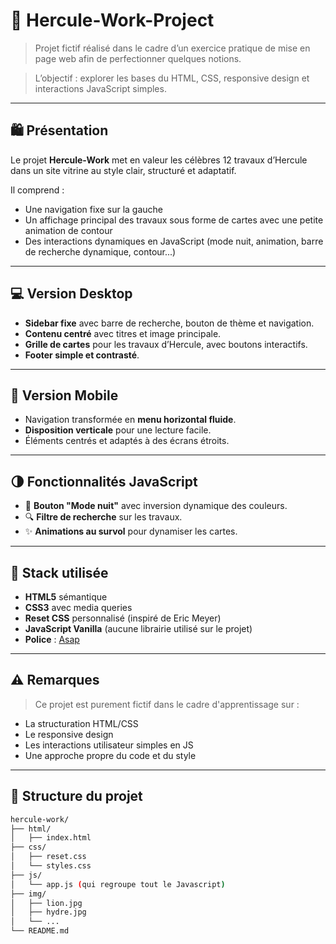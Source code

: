 # 🧱 Hercule-Work-Project

> Projet fictif réalisé dans le cadre d’un exercice pratique de mise en page web afin de perfectionner quelques notions.

> L’objectif : explorer les bases du HTML, CSS, responsive design et interactions JavaScript simples.

---

## 🛍️ Présentation

Le projet **Hercule-Work** met en valeur les célèbres 12 travaux d’Hercule dans un site vitrine au style clair, structuré et adaptatif.

Il comprend :

- Une navigation fixe sur la gauche
- Un affichage principal des travaux sous forme de cartes avec une petite animation de contour
- Des interactions dynamiques en JavaScript (mode nuit, animation, barre de recherche dynamique, contour...)

---

## 💻 Version Desktop

- **Sidebar fixe** avec barre de recherche, bouton de thème et navigation.
- **Contenu centré** avec titres et image principale.
- **Grille de cartes** pour les travaux d’Hercule, avec boutons interactifs.
- **Footer simple et contrasté**.

---

## 📱 Version Mobile

- Navigation transformée en **menu horizontal fluide**.
- **Disposition verticale** pour une lecture facile.
- Éléments centrés et adaptés à des écrans étroits.

---

## 🌗 Fonctionnalités JavaScript

- 🔘 **Bouton "Mode nuit"** avec inversion dynamique des couleurs.
- 🔍 **Filtre de recherche** sur les travaux.
- ✨ **Animations au survol** pour dynamiser les cartes.

---

## 🔧 Stack utilisée

- **HTML5** sémantique
- **CSS3** avec media queries
- **Reset CSS** personnalisé (inspiré de Eric Meyer)
- **JavaScript Vanilla** (aucune librairie utilisé sur le projet)
- **Police** : [Asap](https://fonts.google.com/specimen/Asap)

---

## ⚠️ Remarques

> Ce projet est purement fictif dans le cadre d'apprentissage sur :

- La structuration HTML/CSS
- Le responsive design
- Les interactions utilisateur simples en JS
- Une approche propre du code et du style

---

## 📁 Structure du projet

```bash
hercule-work/
├── html/
│   ├── index.html
├── css/
│   ├── reset.css
│   └── styles.css
├── js/
│   └── app.js (qui regroupe tout le Javascript)
├── img/
│   ├── lion.jpg
│   ├── hydre.jpg
│   └── ...
└── README.md
```
